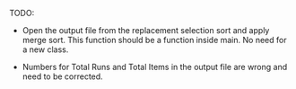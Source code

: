 TODO:


* Open the output file from the replacement selection sort and apply merge sort. This function should be a function inside main. No need for a new class.

* Numbers for Total Runs and Total Items in the output file are wrong and need to be corrected.
